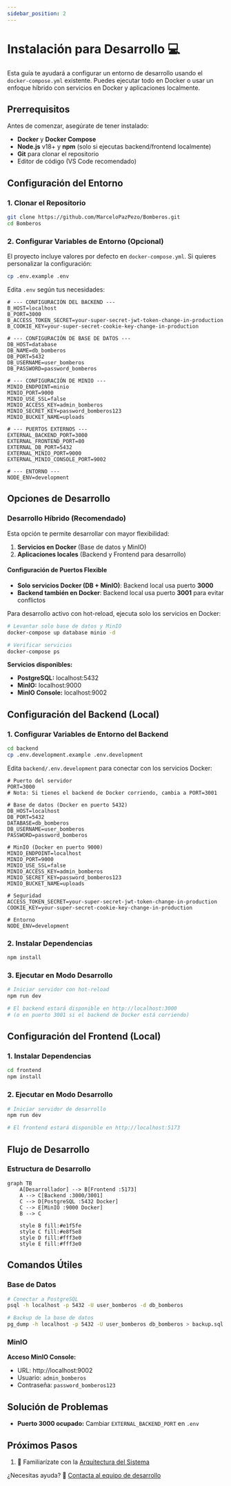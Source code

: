 ```yaml
---
sidebar_position: 2
---
```


# Instalación para Desarrollo 💻

Esta guía te ayudará a configurar un entorno de desarrollo usando el `docker-compose.yml` existente. Puedes ejecutar todo en Docker o usar un enfoque híbrido con servicios en Docker y aplicaciones localmente.

## Prerrequisitos

Antes de comenzar, asegúrate de tener instalado:

- **Docker** y **Docker Compose**
- **Node.js** v18+ y **npm** (solo si ejecutas backend/frontend localmente)
- **Git** para clonar el repositorio
- Editor de código (VS Code recomendado)

## Configuración del Entorno

### 1. Clonar el Repositorio

```bash
git clone https://github.com/MarceloPazPezo/Bomberos.git
cd Bomberos
```

### 2. Configurar Variables de Entorno (Opcional)

El proyecto incluye valores por defecto en `docker-compose.yml`. Si quieres personalizar la configuración:

```bash
cp .env.example .env
```

Edita `.env` según tus necesidades:

```env
# --- CONFIGURACIÓN DEL BACKEND ---
B_HOST=localhost
B_PORT=3000
B_ACCESS_TOKEN_SECRET=your-super-secret-jwt-token-change-in-production
B_COOKIE_KEY=your-super-secret-cookie-key-change-in-production

# --- CONFIGURACIÓN DE BASE DE DATOS ---
DB_HOST=database
DB_NAME=db_bomberos
DB_PORT=5432
DB_USERNAME=user_bomberos
DB_PASSWORD=password_bomberos

# --- CONFIGURACIÓN DE MINIO ---
MINIO_ENDPOINT=minio
MINIO_PORT=9000
MINIO_USE_SSL=false
MINIO_ACCESS_KEY=admin_bomberos
MINIO_SECRET_KEY=password_bomberos123
MINIO_BUCKET_NAME=uploads

# --- PUERTOS EXTERNOS ---
EXTERNAL_BACKEND_PORT=3000
EXTERNAL_FRONTEND_PORT=80
EXTERNAL_DB_PORT=5432
EXTERNAL_MINIO_PORT=9000
EXTERNAL_MINIO_CONSOLE_PORT=9002

# --- ENTORNO ---
NODE_ENV=development
```

## Opciones de Desarrollo

### Desarrollo Híbrido (Recomendado)

Esta opción te permite desarrollar con mayor flexibilidad:

1. **Servicios en Docker** (Base de datos y MinIO)
2. **Aplicaciones locales** (Backend y Frontend para desarrollo)

#### Configuración de Puertos Flexible

- **Solo servicios Docker (DB + MinIO)**: Backend local usa puerto **3000**
- **Backend también en Docker**: Backend local usa puerto **3001** para evitar conflictos

Para desarrollo activo con hot-reload, ejecuta solo los servicios en Docker:

```bash
# Levantar solo base de datos y MinIO
docker-compose up database minio -d

# Verificar servicios
docker-compose ps
```

**Servicios disponibles:**
- **PostgreSQL:** localhost:5432
- **MinIO:** localhost:9000
- **MinIO Console:** localhost:9002

## Configuración del Backend (Local)

### 1. Configurar Variables de Entorno del Backend

```bash
cd backend
cp .env.development.example .env.development
```

Edita `backend/.env.development` para conectar con los servicios Docker:

```env
# Puerto del servidor
PORT=3000
# Nota: Si tienes el backend de Docker corriendo, cambia a PORT=3001

# Base de datos (Docker en puerto 5432)
DB_HOST=localhost
DB_PORT=5432
DATABASE=db_bomberos
DB_USERNAME=user_bomberos
PASSWORD=password_bomberos

# MinIO (Docker en puerto 9000)
MINIO_ENDPOINT=localhost
MINIO_PORT=9000
MINIO_USE_SSL=false
MINIO_ACCESS_KEY=admin_bomberos
MINIO_SECRET_KEY=password_bomberos123
MINIO_BUCKET_NAME=uploads

# Seguridad
ACCESS_TOKEN_SECRET=your-super-secret-jwt-token-change-in-production
COOKIE_KEY=your-super-secret-cookie-key-change-in-production

# Entorno
NODE_ENV=development
```

### 2. Instalar Dependencias

```bash
npm install
```

### 3. Ejecutar en Modo Desarrollo

```bash
# Iniciar servidor con hot-reload
npm run dev

# El backend estará disponible en http://localhost:3000
# (o en puerto 3001 si el backend de Docker está corriendo)
```

## Configuración del Frontend (Local)

### 1. Instalar Dependencias

```bash
cd frontend
npm install
```

### 2. Ejecutar en Modo Desarrollo

```bash
# Iniciar servidor de desarrollo
npm run dev

# El frontend estará disponible en http://localhost:5173
```

## Flujo de Desarrollo

### Estructura de Desarrollo

```mermaid
graph TB
    A[Desarrollador] --> B[Frontend :5173]
    A --> C[Backend :3000/3001]
    C --> D[PostgreSQL :5432 Docker]
    C --> E[MinIO :9000 Docker]
    B --> C
    
    style B fill:#e1f5fe
    style C fill:#e8f5e8
    style D fill:#fff3e0
    style E fill:#fff3e0
```
## Comandos Útiles

### Base de Datos

```bash
# Conectar a PostgreSQL
psql -h localhost -p 5432 -U user_bomberos -d db_bomberos
```

```bash
# Backup de la base de datos
pg_dump -h localhost -p 5432 -U user_bomberos db_bomberos > backup.sql
```

### MinIO

**Acceso MinIO Console:**
- URL: http://localhost:9002
- Usuario: `admin_bomberos`
- Contraseña: `password_bomberos123`

## Solución de Problemas

- **Puerto 3000 ocupado:** Cambiar `EXTERNAL_BACKEND_PORT` en `.env`

## Próximos Pasos

1. 📖 Familiarízate con la [Arquitectura del Sistema](../arquitectura)

¿Necesitas ayuda? 💬 [Contacta al equipo de desarrollo](mailto:dev@bomberos.cl)